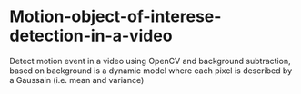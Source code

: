 # Motion-object-of-interese-detection-in-a-video

Detect motion event in a video using OpenCV and background subtraction, based on background is a dynamic model where each pixel is described by a Gaussain (i.e. mean and variance)
